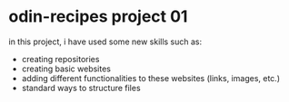 # odin-recipes project 01

in this project, i have used some new skills such as:
- creating repositories
- creating basic websites
- adding different functionalities to these websites (links, images, etc.)
- standard ways to structure files
